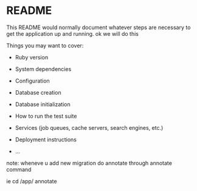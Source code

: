 # README

This README would normally document whatever steps are necessary to get the
application up and running.
ok we will do this

Things you may want to cover:

* Ruby version

* System dependencies

* Configuration

* Database creation

* Database initialization

* How to run the test suite

* Services (job queues, cache servers, search engines, etc.)

* Deployment instructions

* ...


note: wheneve u add new migration do annotate through annotate command

ie  cd /app/
     annotate
